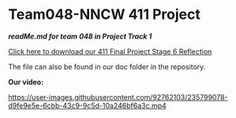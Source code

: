 # Team048-NNCW 411 Project

***readMe.md for team 048 in Project Track 1***

[Click here to download our 411 Final Project Stage 6 Reflection](https://github.com/cs411-alawini/sp23-cs411-team048-NNCW/files/11378105/411.Final.Project.Stage.6.pdf)

The file can also be found in our doc folder in the repository. 


**Our video:**

https://user-images.githubusercontent.com/92762103/235799078-d9fe9e5e-6cbb-43c9-9c5d-10a246bf6a3c.mp4
